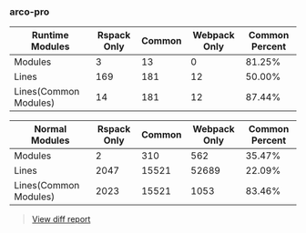 ### arco-pro

| Runtime Modules       | Rspack Only | Common | Webpack Only | Common Percent | 
|-----------------------|-------------|--------|--------------|----------------| 
| Modules               | 3           | 13     | 0            | 81.25%         | 
| Lines                 | 169         | 181    | 12           | 50.00%         | 
| Lines(Common Modules) | 14          | 181    | 12           | 87.44%         | 


| Normal Modules        | Rspack Only | Common | Webpack Only | Common Percent | 
|-----------------------|-------------|--------|--------------|----------------| 
| Modules               | 2           | 310    | 562          | 35.47%         | 
| Lines                 | 2047        | 15521  | 52689        | 22.09%         | 
| Lines(Common Modules) | 2023        | 15521  | 1053         | 83.46%         | 


> [View diff report](https://web-infra-dev.github.io/rspack-report-website/diff/7237054473/diff_arco-pro.html)

